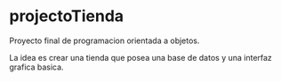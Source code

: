 # projectoTienda

Proyecto final de programacion orientada a objetos.

La idea es crear una tienda que posea una base de datos y una interfaz grafica basica.
